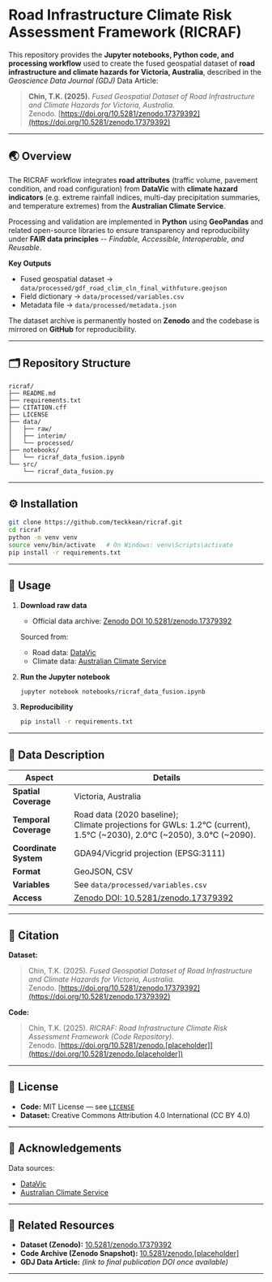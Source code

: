 # Road Infrastructure Climate Risk Assessment Framework (RICRAF)

This repository provides the **Jupyter notebooks, Python code, and processing workflow** used to create the 
fused geospatial dataset of **road infrastructure and climate hazards for Victoria, Australia**, described in 
the *Geoscience Data Journal (GDJ)* Data Article:

> **Chin, T.K. (2025).** *Fused Geospatial Dataset of Road Infrastructure and Climate Hazards for Victoria, Australia.*  
> Zenodo. [https://doi.org/10.5281/zenodo.17379392](https://doi.org/10.5281/zenodo.17379392)

---

## 🌏 Overview

The RICRAF workflow integrates **road attributes** (traffic volume, pavement condition, and road configuration) 
from **DataVic** with **climate hazard indicators** (e.g. extreme rainfall indices, multi-day precipitation summaries, 
and temperature extremes) from the **Australian Climate Service**. 

Processing and validation are implemented in **Python** using **GeoPandas** and related open-source libraries to 
ensure transparency and reproducibility under **FAIR data principles** -- *Findable, Accessible, Interoperable, and Reusable*.

**Key Outputs**
- Fused geospatial dataset → `data/processed/gdf_road_clim_cln_final_withfuture.geojson`
- Field dictionary → `data/processed/variables.csv`
- Metadata file → `data/processed/metadata.json`

The dataset archive is permanently hosted on **Zenodo** and the codebase is mirrored on **GitHub** for reproducibility.

---

## 🗂️ Repository Structure

```
ricraf/
├── README.md
├── requirements.txt
├── CITATION.cff
├── LICENSE
├── data/
│   ├── raw/
│   ├── interim/
│   └── processed/
├── notebooks/
│   └── ricraf_data_fusion.ipynb
└── src/
    └── ricraf_data_fusion.py
```

---

## ⚙️ Installation

```bash
git clone https://github.com/teckkean/ricraf.git
cd ricraf
python -m venv venv
source venv/bin/activate   # On Windows: venv\Scripts\activate
pip install -r requirements.txt
```

---

## 🚀 Usage

1. **Download raw data**
   - Official data archive: [Zenodo DOI 10.5281/zenodo.17379392](https://doi.org/10.5281/zenodo.17379392)
   
   Sourced from:
   - Road data: [DataVic](https://www.data.vic.gov.au/)
   - Climate data: [Australian Climate Service](https://www.acs.gov.au/pages/data-explorer)

2. **Run the Jupyter notebook**
   ```bash
   jupyter notebook notebooks/ricraf_data_fusion.ipynb
   ```

3. **Reproducibility**
   ```bash
   pip install -r requirements.txt
   ```

---

## 🧭 Data Description

| Aspect | Details                                                                        |
|--------|--------------------------------------------------------------------------------|
| **Spatial Coverage** | Victoria, Australia                                                            |
| **Temporal Coverage** | Road data (2020 baseline); <br/>Climate projections for GWLs: 1.2°C (current), 1.5°C (~2030), 2.0°C (~2050), 3.0°C (~2090).                      |
| **Coordinate System** | GDA94/Vicgrid projection (EPSG:3111)                                                 |
| **Format** | GeoJSON, CSV                                                             |
| **Variables** | See `data/processed/variables.csv`                                             |
| **Access** | [Zenodo DOI: 10.5281/zenodo.17379392](https://doi.org/10.5281/zenodo.17379392) |

---

## 📖 Citation

**Dataset:**  
> Chin, T.K. (2025). *Fused Geospatial Dataset of Road Infrastructure and Climate Hazards for Victoria, Australia.*  
> Zenodo. [https://doi.org/10.5281/zenodo.17379392](https://doi.org/10.5281/zenodo.17379392)

**Code:**  
> Chin, T.K. (2025). *RICRAF: Road Infrastructure Climate Risk Assessment Framework (Code Repository).*  
> Zenodo. [https://doi.org/10.5281/zenodo.[placeholder]](https://doi.org/10.5281/zenodo.[placeholder])

---

## 🪪 License

- **Code:** MIT License — see [`LICENSE`](LICENSE)  
- **Dataset:** Creative Commons Attribution 4.0 International (CC BY 4.0)

---

## 🙏 Acknowledgements

Data sources:
- [DataVic](https://www.data.vic.gov.au/)
- [Australian Climate Service](https://www.acs.gov.au/pages/data-explorer)

---

## 🔗 Related Resources

- **Dataset (Zenodo):** [10.5281/zenodo.17379392](https://doi.org/10.5281/zenodo.17379392)
- **Code Archive (Zenodo Snapshot):** [10.5281/zenodo.[placeholder]](https://doi.org/10.5281/zenodo.[placeholder])
- **GDJ Data Article:** *(link to final publication DOI once available)*

---
